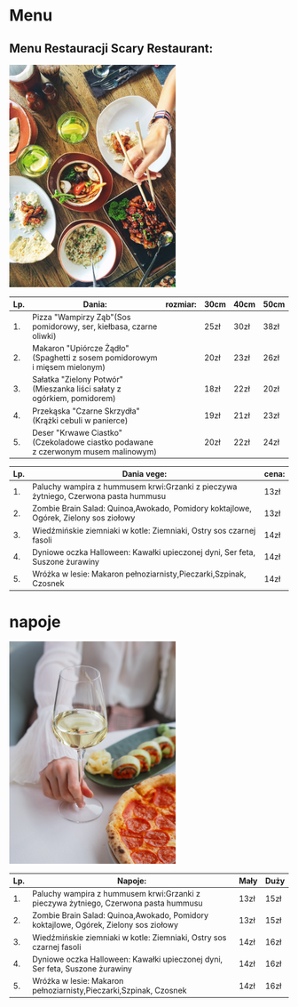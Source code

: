 # Menu

## Menu Restauracji Scary Restaurant:

<img src = "img/food-1050813_1920.jpg" width = 300>

|Lp.|Dania:                                                                                |rozmiar: |30cm   |40cm   |50cm   |
|---|--------------------------------------------------------------------------------------|---------|-------|-------|-------|
|1. |Pizza "Wampirzy Ząb"(Sos pomidorowy, ser, kiełbasa, czarne oliwki)                    |         | 25zł  | 30zł  | 38zł  |
|2. |Makaron "Upiórcze Żądło"(Spaghetti z sosem pomidorowym i mięsem mielonym)             |         | 20zł  | 23zł  | 26zł  |
|3. |Sałatka "Zielony Potwór"(Mieszanka liści sałaty z ogórkiem, pomidorem)                |         | 18zł  | 22zł  | 20zł  |
|4. |Przekąska "Czarne Skrzydła" (Krążki cebuli w panierce)                                |         | 19zł  | 21zł  | 23zł  |
|5. |Deser "Krwawe Ciastko" (Czekoladowe ciastko podawane z czerwonym musem malinowym)     |         | 20zł  | 22zł  | 24zł  |

Lp.|Dania vege:                                                                            |cena:    |
|---|--------------------------------------------------------------------------------------|---------|
|1. |Paluchy wampira z hummusem krwi:Grzanki z pieczywa żytniego, Czerwona pasta hummusu   |  13zł   |
|2. |Zombie Brain Salad: Quinoa,Awokado, Pomidory koktajlowe, Ogórek, Zielony sos ziołowy  |  13zł   |
|3. |Wiedźmińskie ziemniaki w kotle: Ziemniaki, Ostry sos czarnej fasoli                   |  14zł   |
|4. |Dyniowe oczka Halloween: Kawałki upieczonej dyni, Ser feta, Suszone żurawiny          |  14zł   |
|5. |Wróżka w lesie: Makaron pełnoziarnisty,Pieczarki,Szpinak, Czosnek                     |  14zł   |

# napoje

<img src = "img/wine-7046276_1920.jpg" width = 300>

Lp.|Napoje:                                                                                | Mały | Duży |
|---|--------------------------------------------------------------------------------------|------|------|
|1. |Paluchy wampira z hummusem krwi:Grzanki z pieczywa żytniego, Czerwona pasta hummusu   | 13zł | 15zł |
|2. |Zombie Brain Salad: Quinoa,Awokado, Pomidory koktajlowe, Ogórek, Zielony sos ziołowy  | 13zł | 15zł |
|3. |Wiedźmińskie ziemniaki w kotle: Ziemniaki, Ostry sos czarnej fasoli                   | 14zł | 16zł |
|4. |Dyniowe oczka Halloween: Kawałki upieczonej dyni, Ser feta, Suszone żurawiny          | 14zł | 16zł |
|5. |Wróżka w lesie: Makaron pełnoziarnisty,Pieczarki,Szpinak, Czosnek                     | 14zł | 16zł |
                                        
 
